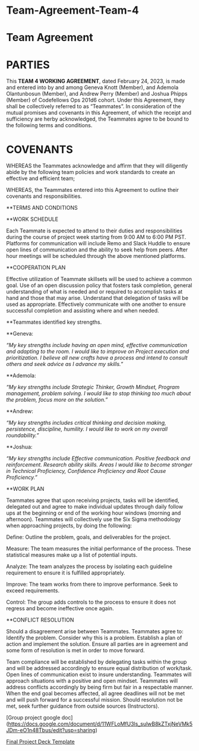 # Team-Agreement-Team-4




# Team Agreement



# PARTIES

This **TEAM 4 WORKING AGREEMENT**, dated February 24, 2023, is made and entered into by and among Geneva Knott (Member), and Ademola Olantunbosun (Member), and Andrew  Perry (Member) and Joshua Phipps (Member) of Codefellows Ops 201d6 cohort. Under this Agreement, they shall be collectively referred to as “Teammates”. In consideration of the mutual promises and covenants in this Agreement, of which the receipt and sufficiency are herby acknowledged, the Teammates agree to be bound to the following terms and conditions.

# COVENANTS

WHEREAS the Teammates acknowledge and affirm that they will diligently abide by the following team policies and work standards to create an effective and efficient team;

WHEREAS, the Teammates entered into this Agreement to outline their covenants and responsibilities.

**TERMS AND CONDITIONS

**WORK SCHEDULE

Each Teammate is expected to attend to their duties and responsibilities during the course of project week starting from 9:00 AM to 6:00 PM PST. Platforms for communication will include Remo and Slack Huddle to ensure open lines of communication and the ability to seek help from peers. After hour meetings will be scheduled through the above mentioned platforms.

**COOPERATION PLAN

Effective utilization of Teammate skillsets will be used to achieve a common goal. Use of an open discussion policy that fosters task completion, general understanding of what is needed and or required to accomplish tasks at hand and those that may arise. Understand that delegation of tasks will be used as appropriate. Effectively communicate with one another to ensure successful completion and assisting where and when needed.

**Teammates identified key strengths.

**Geneva:

*“My key strengths include having an open mind, effective communication and adapting to the room. I would like to improve on Project execution and prioritization. I believe all new crafts have a process and intend to consult others and seek advice as I advance my skills.”*

**Ademola:

*“My key strengths include Strategic Thinker, Growth Mindset, Program management, problem solving. I would like to stop thinking too much about the problem, focus more on the solution.”*

**Andrew:

*“My key strengths includes critical thinking and decision making, persistence, discipline, humility. I would like to work on my overall roundability.”*

**Joshua:

*“My key strengths include Effective communication. Positive feedback and reinforcement. Research ability skills. Areas I would like to become stronger in Technical Proficiency, Confidence Proficiency and Root Cause Proficiency.”*


**WORK PLAN

Teammates agree that upon receiving projects, tasks will be identified, delegated out and agree to make individual updates through daily follow ups at the beginning or end of the working hour windows (morning and afternoon). Teammates will collectively use the Six Sigma methodology when approaching projects, by doing the following:

Define: Outline the problem, goals, and deliverables for the project.

Measure: The team measures the initial performance of the process. These statistical measures make up a list of potential inputs.

Analyze: The team analyzes the process by isolating each guideline requirement to ensure it is fulfilled appropriately.

Improve: The team works from there to improve performance. Seek to exceed requirements.

Control: The group adds controls to the process to ensure it does not regress and become ineffective once again.

**CONFLICT RESOLUTION

Should a disagreement arise between Teammates. Teammates agree to: Identify the problem. Consider why this is a problem. Establish a plan of action and implement the solution. Ensure all parties are in agreement and some form of resolution is met in order to move forward.

Team compliance will be established by delegating tasks within the group and will be addressed accordingly to ensure equal distribution of work/task. Open lines of communication exist to insure understanding. Teammates will approach situations with a positive and open mindset. Teammates will address conflicts accordingly by being firm but fair in a respectable manner. When the end goal becomes affected, all agree deadlines will not be met and will push forward for a successful mission. Should resolution not be met, seek further guidance from outside sources (Instructors).

[Group project google doc] (https://docs.google.com/document/d/11WFLoMfU3ls_sulwB8kZTxjNeVMk5JDm-eO1n48Tbus/edit?usp=sharing)

[Final Project Deck Template](https://docs.google.com/presentation/d/1kDufNogi7J6XdPpR7sqgg4YMnaqtieVI8cPD844eegY/edit?usp=sharing)
